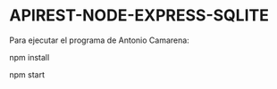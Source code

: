 # APIREST-NODE-EXPRESS-SQLITE

Para ejecutar el programa de Antonio Camarena:

npm install

npm start
